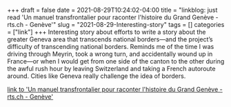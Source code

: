+++draft = falsedate = 2021-08-29T10:24:02-04:00title = "linkblog: just read 'Un manuel transfrontalier pour raconter l'histoire du Grand Genève - rts.ch - Genève'"slug = "2021-08-29-Interesting-story"tags = []categories = ["link"]+++Interesting story about efforts to write a story about the greater Geneva area that transcends national borders—and the project’s difficulty of transcending national borders. Reminds me of the time I was driving through Meyrin, took a wrong turn, and accidentally wound up in France—or when I would get from one side of the canton to the other during the awful rush hour by leaving Switzerland and taking a French autoroute around. Cities like Geneva really challenge the idea of borders. [link to 'Un manuel transfrontalier pour raconter l'histoire du Grand Genève - rts.ch - Genève'](https://www.rts.ch/info/regions/geneve/12446682-un-manuel-transfrontalier-pour-raconter-l-histoire-du-grand-geneve.html?rts_source=rss_t)